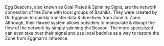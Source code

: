 Egg Beacons, also known as Goal Plates & Spinning Signs, are the network connection of the Zone with local groups of Badniks. They were created by Dr. Eggman to quickly transfer data & directives from Zone to Zone. Although, their flawed system allows outsiders to manipulate & disrupt the flow of the network by simply spinning the Beacon. The more specialized can even take over their signal and use local badniks as a way to restore the Zone from Eggman's influence.